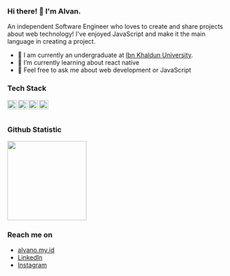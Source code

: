 ### Hi there! 👋 I'm Alvan.

An independent Software Engineer who loves to create and share projects about web technology! I've enjoyed JavaScript and make it the main language in creating a project.

- 🔭 I am currently an undergraduate at <a href="http://ti.ft.uika-bogor.ac.id/">Ibn Khaldun University</a>.
- 🌱 I’m currently learning about react native
- 💬 Feel free to ask me about web development or JavaScript

### Tech Stack
  <a href="#"><img align="left" alt="JavaScript" title="JavaScript" width="21px" src="https://upload.wikimedia.org/wikipedia/commons/9/99/Unofficial_JavaScript_logo_2.svg" /></a>
  <a href="https://nodejs.org/"><img align="left" alt="NodeJS" title="NodeJS" width="21px" src="https://seeklogo.com/images/N/nodejs-logo-FBE122E377-seeklogo.com.png" /></a>
  <a href="https://reactjs.org/"><img align="left" alt="React" title="React" width="21px" src="https://cdn.worldvectorlogo.com/logos/react-2.svg" /></a>
  <a href="https://nextjs.org/"><img align="left" alt="Next" title="Next (React SSR Framework)" width="21px" src="https://iconape.com/wp-content/files/gm/82643/svg/next-js.svg" /></a>
  <br>
  <br>
  
### Github Statistic
<p align="left">
<a href="https://github.com/alvanochi">
    <img height="180em" src="https://github-readme-stats-eight-theta.vercel.app/api/top-langs/?username=alvanochi&layout=compact&langs_count=8&theme=algolia"/>
</a>
</p>

### Reach me on
- <a href="http://alvano.my.id">alvano.my.id</a>
- <a href="https://linkedin.com/in/alvanoh/">LinkedIn</a>
- <a href="https://instagram.com/alvanocchi">Instagram</a>
